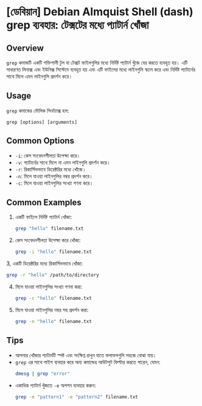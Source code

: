 # [ডেবিয়ান] Debian Almquist Shell (dash) grep ব্যবহার: টেক্সটের মধ্যে প্যাটার্ন খোঁজা

## Overview
`grep` কমান্ডটি একটি শক্তিশালী টুল যা টেক্সট ফাইলগুলির মধ্যে নির্দিষ্ট প্যাটার্ন খুঁজে বের করতে ব্যবহৃত হয়। এটি সাধারণত লিনাক্স এবং ইউনিক্স সিস্টেমে ব্যবহৃত হয় এবং এটি ফাইলের মধ্যে লাইনগুলি স্ক্যান করে এবং নির্দিষ্ট প্যাটার্নের সাথে মিলে এমন লাইনগুলি প্রদর্শন করে।

## Usage
`grep` কমান্ডের মৌলিক সিনট্যাক্স হল:

```
grep [options] [arguments]
```

## Common Options
- `-i`: কেস সংবেদনশীলতা উপেক্ষা করে।
- `-v`: প্যাটার্নের সাথে মিলে না এমন লাইনগুলি প্রদর্শন করে।
- `-r`: রিকার্সিভভাবে ডিরেক্টরির মধ্যে খোঁজে।
- `-n`: মিলে যাওয়া লাইনগুলির নম্বর প্রদর্শন করে।
- `-c`: মিলে যাওয়া লাইনগুলির সংখ্যা গণনা করে।

## Common Examples
1. একটি ফাইলে নির্দিষ্ট প্যাটার্ন খোঁজা:
   ```bash
   grep "hello" filename.txt
   ```

2. কেস সংবেদনশীলতা উপেক্ষা করে খোঁজা:
   ```bash
   grep -i "hello" filename.txt
   ```

3, একটি ডিরেক্টরির মধ্যে রিকার্সিভভাবে খোঁজা:
   ```bash
   grep -r "hello" /path/to/directory
   ```

4. মিলে যাওয়া লাইনগুলির সংখ্যা গণনা করা:
   ```bash
   grep -c "hello" filename.txt
   ```

5. মিলে যাওয়া লাইনগুলির নম্বর সহ প্রদর্শন করা:
   ```bash
   grep -n "hello" filename.txt
   ```

## Tips
- আপনার খোঁজার প্যাটার্নটি স্পষ্ট এবং সংক্ষিপ্ত রাখুন যাতে ফলাফলগুলি সহজে বোঝা যায়।
- `grep` এর সাথে পাইপ ব্যবহার করে অন্য কমান্ডের আউটপুট ফিল্টার করতে পারেন, যেমন:
  ```bash
  dmesg | grep "error"
  ```
- একাধিক প্যাটার্ন খুঁজতে `-e` অপশন ব্যবহার করুন:
  ```bash
  grep -e "pattern1" -e "pattern2" filename.txt
  ```